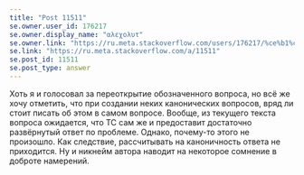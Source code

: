```yaml
---
title: "Post 11511"
se.owner.user_id: 176217
se.owner.display_name: "αλεχολυτ"
se.owner.link: "https://ru.meta.stackoverflow.com/users/176217/%ce%b1%ce%bb%ce%b5%cf%87%ce%bf%ce%bb%cf%85%cf%84"
se.link: "https://ru.meta.stackoverflow.com/a/11511"
se.post_id: 11511
se.post_type: answer
---
```

<p>Хоть я и голосовал за переоткрытие обозначенного вопроса, но всё же хочу отметить, что при создании неких канонических вопросов, вряд ли стоит писать об этом в самом вопросе. Вообще, из текущего текста вопроса ожидается, что ТС сам же и предоставит достаточно развёрнутый ответ по проблеме. Однако, почему-то этого не произошло. Как следствие, рассчитывать на каноничность ответа не приходится. Ну и никнейм автора наводит на некоторое сомнение в доброте намерений.</p>
